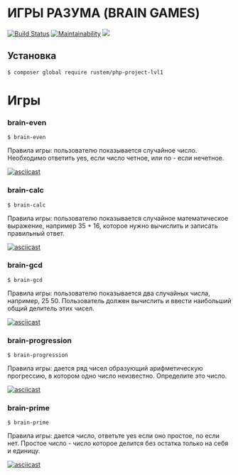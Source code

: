 # ИГРЫ РАЗУМА (BRAIN GAMES)

[![Build Status](https://travis-ci.com/Rustem-A/php-project-lvl1.svg?branch=master)](https://travis-ci.com/Rustem-A/php-project-lvl1) [![Maintainability](https://api.codeclimate.com/v1/badges/0bfae11eacebbad2c96f/maintainability)](https://codeclimate.com/github/Rustem-A/php-project-lvl1/maintainability)        <a href="https://codeclimate.com/github/Rustem-A/php-project-lvl1/test_coverage"><img src="https://api.codeclimate.com/v1/badges/0bfae11eacebbad2c96f/test_coverage" /></a>

## Установка

```
$ composer global require rustem/php-project-lvl1
```
# Игры

### brain-even
```
$ brain-even
```

Правила игры: пользователю показывается случайное число. Необходимо ответить yes, если число четное, или no - если нечетное.

[![asciicast](https://asciinema.org/a/6kUsDInAGYVIyNe3c1ilREX1Q.svg)](https://asciinema.org/a/6kUsDInAGYVIyNe3c1ilREX1Q)

### brain-calc
```
$ brain-calc
```

Правила игры: пользователю показывается случайное математическое выражение, например 35 + 16, которое нужно вычислить и записать правильный ответ.

[![asciicast](https://asciinema.org/a/Nbgw7ulFD5CQubx5z4uaGz9Bz.svg)](https://asciinema.org/a/Nbgw7ulFD5CQubx5z4uaGz9Bz)

### brain-gcd
```
$ brain-gcd
```

Правила игры: пользователю показывается два случайных числа, например, 25 50. Пользователь должен вычислить и ввести наибольший общий делитель этих чисел.

[![asciicast](https://asciinema.org/a/WUe1dWhAsHwtJBR3QT67ukJOF.svg)](https://asciinema.org/a/WUe1dWhAsHwtJBR3QT67ukJOF)

### brain-progression
```
$ brain-progression
```

Правила игры: дается ряд чисел образующий арифметическую прогрессию, в котором одно число неизвестно. Определите это число.

[![asciicast](https://asciinema.org/a/Jiq3iVcxr10LLkO1OwwF1pR4B.svg)](https://asciinema.org/a/Jiq3iVcxr10LLkO1OwwF1pR4B)

### brain-prime
```
$ brain-prime
```

Правила игры: дается число, ответьте yes если оно простое, no если нет. Простое число - число которое делится без остатка только на себя и единицу.

[![asciicast](https://asciinema.org/a/opkufZNSkJPqWTJQ3g3TKgz4b.svg)](https://asciinema.org/a/opkufZNSkJPqWTJQ3g3TKgz4b)